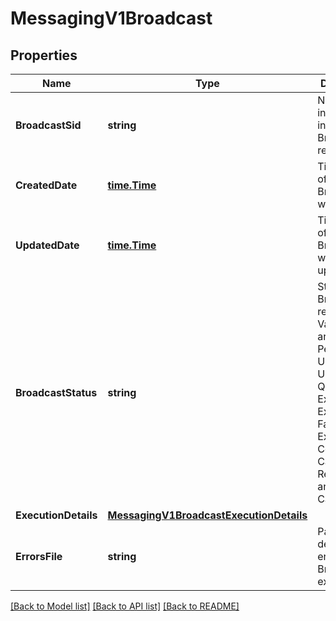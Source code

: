 # MessagingV1Broadcast

## Properties

Name | Type | Description | Notes
------------ | ------------- | ------------- | -------------
**BroadcastSid** | **string** | Numeric ID indentifying individual Broadcast requests |[optional] 
**CreatedDate** | [**time.Time**](time.Time.md) | Timestamp of when the Broadcast was created |[optional] 
**UpdatedDate** | [**time.Time**](time.Time.md) | Timestamp of when the Broadcast was last updated |[optional] 
**BroadcastStatus** | **string** | Status of the Broadcast request. Valid values are None, Pending-Upload, Uploaded, Queued, Executing, Execution-Failure, Execution-Completed, Cancelation-Requested, and Canceled |[optional] 
**ExecutionDetails** | [**MessagingV1BroadcastExecutionDetails**](MessagingV1BroadcastExecutionDetails.md) |  |[optional] 
**ErrorsFile** | **string** | Path to a file detailing errors from Broadcast execution |[optional] 

[[Back to Model list]](../README.md#documentation-for-models) [[Back to API list]](../README.md#documentation-for-api-endpoints) [[Back to README]](../README.md)


